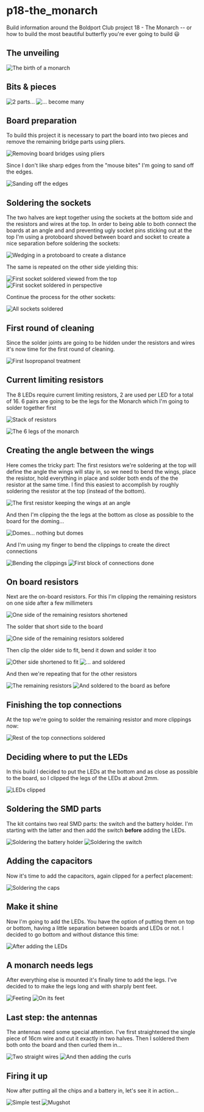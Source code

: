 # p18-the_monarch

Build information around the Boldport Club project 18 - The Monarch -- or how to build the most beautiful butterfly you're ever going to build 😃

## The unveiling

![The birth of a monarch](pics/P1050887.JPG)

## Bits & pieces

![2 parts...](pics/P1050888.JPG)
![... become many](pics/P1050889.JPG)

## Board preparation

To build this project it is necessary to part the board into two pieces and remove the remaining bridge parts using pliers.

![Removing board bridges using pliers](pics/P1050890.JPG)

Since I don't like sharp edges from the "mouse bites" I'm going to sand off the edges.

![Sanding off the edges](pics/P1050892.JPG)

## Soldering the sockets

The two halves are kept together using the sockets at the bottom side and the resistors and wires at the top.
In order to being able to both connect the boards at an angle and and preventing ugly socket pins sticking out at the top
I'm using a protoboard shoved between board and socket to create a nice separation before soldering the sockets:

![Wedging in a protoboard to create a distance](pics/P1050893.JPG)

The same is repeated on the other side yielding this:

![First socket soldered viewed from the top](pics/P1050895.JPG)
![First socket soldered in perspective](pics/P1050896.JPG)

Continue the process for the other sockets:

![All sockets soldered](pics/P1050898.JPG)

## First round of cleaning

Since the solder joints are going to be hidden under the resistors and wires it's now time for the first round of cleaning.

![First Isopropanol treatment](pics/P1050900.JPG)

## Current limiting resistors

The 8 LEDs require current limiting resistors, 2 are used per LED for a total of 16. 6 pairs are going to be the legs for the Monarch which I'm going to solder together first

![Stack of resistors](pics/P1050902.JPG)

![The 6 legs of the monarch](pics/P1050903.JPG)

## Creating the angle between the wings

Here comes the tricky part: The first resistors we're soldering at the top will define the angle the wings will stay in, so we need to bend the wings, place the resistor, hold everything in place and solder both ends of the the resistor at the same time. I find this easiest to accomplish by roughly soldering the resistor at the top (instead of the bottom).

![The first resistor keeping the wings at an angle](pics/P1050905.JPG)

And then I'm clipping the the legs at the bottom as close as possible to the board for the doming...

![Domes... nothing but domes](pics/P1050908.JPG)

And I'm using my finger to bend the clippings to create the direct connections

![Bending the clippings](pics/P1050909.JPG)
![First block of connections done](pics/P1050910.JPG)

## On board resistors

Next are the on-board resistors. For this I'm clipping the remaining resistors on one side after a few millimeters

![One side of the remaining resistors shortened](pics/P1050911.JPG)

The solder that short side to the board

![One side of the remaining resistors soldered](pics/P1050912.JPG)

Then clip the older side to fit, bend it down and solder it too

![Other side shortened to fit](pics/P1050913.JPG)
![... and soldered](pics/P1050914.JPG)

And then we're repeating that for the other resistors

![The remaining resistors](pics/P1050915.JPG)
![And soldered to the board as before](pics/P1050916.JPG)

## Finishing the top connections

At the top we're going to solder the remaining resistor and more clippings now:

![Rest of the top connections soldered](pics/P1050917.JPG)

## Deciding where to put the LEDs

In this build I decided to put the LEDs at the bottom and as close as possible to the board, so I clipped the legs of the LEDs at about 2mm.

![LEDs clipped](pics/P1050919.JPG)

## Soldering the SMD parts

The kit contains two real SMD parts: the switch and the battery holder. I'm starting with the latter and then add the switch **before** adding the LEDs.

![Soldering the battery holder](pics/P1050921.JPG)
![Soldering the switch](pics/P1050922.JPG)

## Adding the capacitors

Now it's time to add the capacitors, again clipped for a perfect placement:

![Soldering the caps](pics/P1050923.JPG)

## Make it shine

Now I'm going to add the LEDs. You have the option of putting them on top or bottom, having a little separation between boards and LEDs or not. I decided to go bottom and without distance this time:

![After adding the LEDs](pics/P1050924.JPG)

## A monarch needs legs

After everything else is mounted it's finally time to add the legs. I've decided to to make the legs long and with sharply bent feet.

![Feeting](pics/P1050925.JPG)
![On its feet](pics/P1050926.JPG)

## Last step: the antennas

The antennas need some special attention. I've first straightened the single piece of 16cm wire and cut it exactly in two halves. Then I soldered them both onto the board and then curled them in...

![Two straight wires](pics/P1050929.JPG)
![And then adding the curls](pics/P1050930.JPG)

## Firing it up

Now after putting all the chips and a battery in, let's see it in action...

![Simple test](pics/P1050931.JPG)
![Mugshot](pics/P1050938.JPG)
